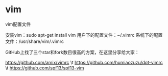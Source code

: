 # vim
vim配置文件

安装vim：sudo apt-get install vim
用户下的配置文件：~/.vimrc
系统下的配置文件：/usr/share/vim/.vimrc

GitHub上找了三个star和fork数目很高的方案，在这里分享给大家：

https://github.com/amix/vimrc       \t
https://github.com/humiaozuzu/dot-vimrc     \t
https://github.com/spf13/spf13-vim

